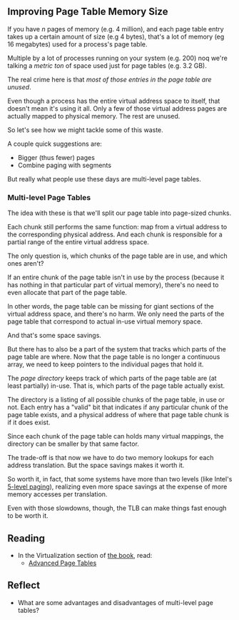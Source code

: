 <!-- Exploration 8.2: TODO -->

## Improving Page Table Memory Size

If you have _n_ pages of memory (e.g. 4 million), and each page table
entry takes up a certain amount of size (e.g 4 bytes), that's a lot of
memory (eg 16 megabytes) used for a process's page table.

Multiple by a lot of processes running on your system (e.g. 200) noq
we're talking a _metric ton_ of space used just for page tables (e.g.
3.2 GB).

The real crime here is that _most of those entries in the page table are
unused_.

Even though a process has the entire virtual address space to itself,
that doesn't mean it's using it all. Only a few of those virtual address
pages are actually mapped to physical memory. The rest are unused.

So let's see how we might tackle some of this waste.

A couple quick suggestions are:

* Bigger (thus fewer) pages
* Combine paging with segments

But really what people use these days are multi-level page tables.

### Multi-level Page Tables

The idea with these is that we'll split our page table into page-sized
chunks.

Each chunk still performs the same function: map from a virtual address
to the corresponding physical address. And each chunk is responsible for
a partial range of the entire virtual address space.

The only question is, which chunks of the page table are in use, and
which ones aren't?

If an entire chunk of the page table isn't in use by the process
(because it has nothing in that particular part of virtual memory),
there's no need to even allocate that part of the page table.

In other words, the page table can be missing for giant sections of the
virtual address space, and there's no harm. We only need the parts of
the page table that correspond to actual in-use virtual memory space.

And that's some space savings.

But there has to also be a part of the system that tracks which parts of
the page table are where. Now that the page table is no longer a
continuous array, we need to keep pointers to the individual pages that
hold it.

The _page directory_ keeps track of which parts of the page table are
(at least partially) in-use. That is, which parts of the page table
actually exist.

The directory is a listing of all possible chunks of the page table, in
use or not. Each entry has a "valid" bit that indicates if any
particular chunk of the page table exists, and a physical address of
where that page table chunk is if it does exist.

Since each chunk of the page table can holds many virtual mappings, the
directory can be smaller by that same factor.

The trade-off is that now we have to do two memory lookups for each
address translation. But the space savings makes it worth it.

So worth it, in fact, that some systems have more than two levels
(like Intel's [5-level
paging](https://en.wikipedia.org/wiki/Intel_5-level_paging)),
realizing even more space savings at the expense of more memory accesses
per translation.

Even with those slowdowns, though, the TLB can make things fast enough
to be worth it.

## Reading

* In the Virtualization section of [the book](https://pages.cs.wisc.edu/~remzi/OSTEP/), read:
  * [Advanced Page Tables](https://pages.cs.wisc.edu/~remzi/OSTEP/vm-smalltables.pdf)
  
## Reflect

* What are some advantages and disadvantages of multi-level page tables?

